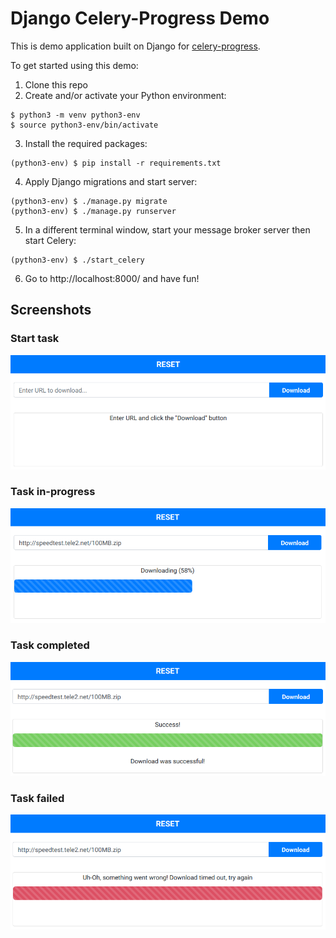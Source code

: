 # Django Celery-Progress Demo
This is demo application built on Django for [celery-progress](https://github.com/zeeshanrafiqrana/celery-progress).

To get started using this demo:
1. Clone this repo
2. Create and/or activate your Python environment:
```
$ python3 -m venv python3-env
$ source python3-env/bin/activate
```
3. Install the required packages:
```
(python3-env) $ pip install -r requirements.txt
```
4. Apply Django migrations and start server:
```
(python3-env) $ ./manage.py migrate
(python3-env) $ ./manage.py runserver
```
5. In a different terminal window, start your message broker server then start Celery:
```
(python3-env) $ ./start_celery
```
6. Go to http://localhost:8000/ and have fun!

## Screenshots
### Start task
![init](media/init.png)

### Task in-progress
![progress](media/progress.png)

### Task completed
![success](media/success.png)

### Task failed
![success](media/error.png)
